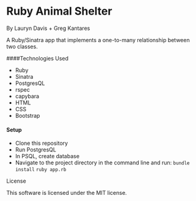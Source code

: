 # Ruby Animal Shelter

By Lauryn Davis + Greg Kantares

A Ruby/Sinatra app that implements a one-to-many relationship between two classes.

####Technologies Used

* Ruby
* Sinatra
* PostgresQL
* rspec
* capybara
* HTML
* CSS
* Bootstrap

#### Setup

* Clone this repository
* Run PostgresQL
* In PSQL, create database
* Navigate to the project directory in the command line and run:
`bundle install`
`ruby app.rb`

License

This software is licensed under the MIT license.
